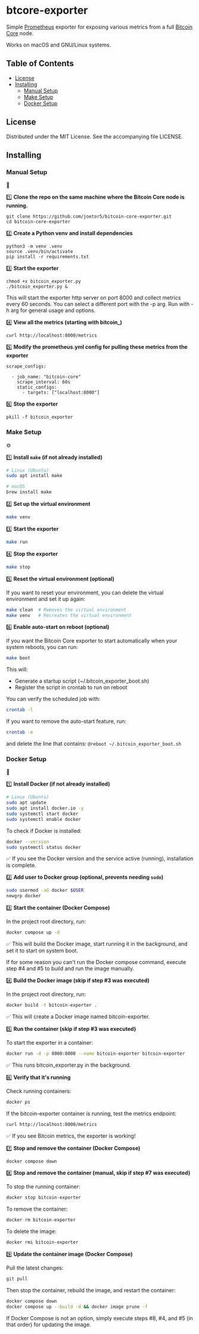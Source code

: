 # btcore-exporter

Simple [Prometheus](https://prometheus.io/) exporter for exposing various metrics from a full [Bitcoin Core](https://bitcoincore.org/) node.

Works on macOS and GNU/Linux systems.

## Table of Contents

- [License](#license)
- [Installing](#installing)
  - [Manual Setup](#manual-setup)
  - [Make Setup](#make-setup)
  - [Docker Setup](#docker-setup)

## License

Distributed under the MIT License. See the accompanying file LICENSE.

## Installing

### Manual Setup

:hammer:

:one: **Clone the repo on the same machine where the Bitcoin Core node is running.**
```
git clone https://github.com/joetor5/bitcoin-core-exporter.git
cd bitcoin-core-exporter
```

:two: **Create a Python venv and install dependencies**
```
python3 -m venv .venv
source .venv/bin/activate
pip install -r requirements.txt
```

:three: **Start the exporter**
```
chmod +x bitcoin_exporter.py
./bitcoin_exporter.py &
```

This will start the exporter http server on port 8000 and collect metrics every 60 seconds. You can select a different port with the -p arg. Run with -h arg for general usage and options.

:four: **View all the metrics (starting with bitcoin_)**
```
curl http://localhost:8000/metrics

```
:five: **Modify the prometheus.yml config for pulling these metrics from the exporter**
```
scrape_configs:

  - job_name: "bitcoin-core"
    scrape_interval: 60s
    static_configs:
      - targets: ["localhost:8000"]

```

:six: **Stop the exporter**
```
pkill -f bitcoin_exporter
```


### Make Setup

:gear:

:one: **Install `make` (if not already installed)**
```sh
# Linux (Ubuntu)
sudo apt install make 

# macOS
brew install make      
```

:two: **Set up the virtual environment**
```sh
make venv
```

:three: **Start the exporter**
```sh
make run
```

:four: **Stop the exporter**

```sh
make stop
```

:five: **Reset the virtual environment (optional)**

If you want to reset your environment, you can delete the virtual environment and set it up again:
```sh
make clean  # Removes the virtual environment
make venv   # Recreates the virtual environment
```

:six: **Enable auto-start on reboot (optional)**

If you want the Bitcoin Core exporter to start automatically when your system reboots, you can run:

```sh
make boot
```

This will:
* Generate a startup script (~/.bitcoin_exporter_boot.sh)
* Register the script in crontab to run on reboot

You can verify the scheduled job with:
```sh
crontab -l
```

If you want to remove the auto-start feature, run:
```sh
crontab -e
```

and delete the line that contains: `@reboot ~/.bitcoin_exporter_boot.sh`


### Docker Setup

:whale:

:one: **Install Docker (if not already installed)**
```sh
# Linux (Ubuntu)
sudo apt update
sudo apt install docker.io -y
sudo systemctl start docker
sudo systemctl enable docker
```

To check if Docker is installed:
```sh
docker --version
sudo systemctl status docker
```
:white_check_mark: If you see the Docker version and the service active (running), installation is complete.

:two: **Add user to Docker group (optional, prevents needing `sudo`)**
```sh
sudo usermod -aG docker $USER
newgrp docker
```

:three: **Start the container (Docker Compose)**

In the project root directory, run:
```sh
docker compose up -d
```
:white_check_mark: This will build the Docker image, start running it in the background, and set it to start on system boot.

If for some reason you can't run the Docker compose command, execute step #4 and #5 to build and run the image manually.

:four: **Build the Docker image (skip if step #3 was executed)**

In the project root directory, run:
```sh
docker build -t bitcoin-exporter .
```
:white_check_mark: This will create a Docker image named bitcoin-exporter.

:five: **Run the container (skip if step #3 was executed)**

To start the exporter in a container:
```sh
docker run -d -p 8000:8000 --name bitcoin-exporter bitcoin-exporter
```
:white_check_mark: This runs bitcoin_exporter.py in the background.

:six: **Verify that it's running**

Check running containers:
```sh
docker ps
```
If the bitcoin-exporter container is running, test the metrics endpoint:
```sh
curl http://localhost:8000/metrics
```
:white_check_mark: If you see Bitcoin metrics, the exporter is working!

:seven: **Stop and remove the container (Docker Compose)**

```sh
docker compose down
```

:eight: **Stop and remove the container (manual, skip if step #7 was executed)**

To stop the running container:
```sh
docker stop bitcoin-exporter
```
To remove the container:
```sh
docker rm bitcoin-exporter
```
To delete the image:
```sh
docker rmi bitcoin-exporter
```

:nine: **Update the container image (Docker Compose)**


Pull the latest changes:
```sh
git pull
```

Then stop the container, rebuild the image, and restart the container:

```sh
docker compose down
docker compose up --build -d && docker image prune -f
```

If Docker Compose is not an option, simply execute steps #8, #4, and #5 (in that order) for updating the image.
